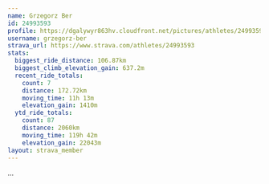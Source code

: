 ```yaml
---
name: Grzegorz Ber
id: 24993593
profile: https://dgalywyr863hv.cloudfront.net/pictures/athletes/24993593/7453165/11/large.jpg
username: grzegorz-ber
strava_url: https://www.strava.com/athletes/24993593
stats:
  biggest_ride_distance: 106.87km
  biggest_climb_elevation_gain: 637.2m
  recent_ride_totals:
    count: 7
    distance: 172.72km
    moving_time: 11h 13m
    elevation_gain: 1410m
  ytd_ride_totals:
    count: 87
    distance: 2060km
    moving_time: 119h 42m
    elevation_gain: 22043m
layout: strava_member
--- 
```

...
